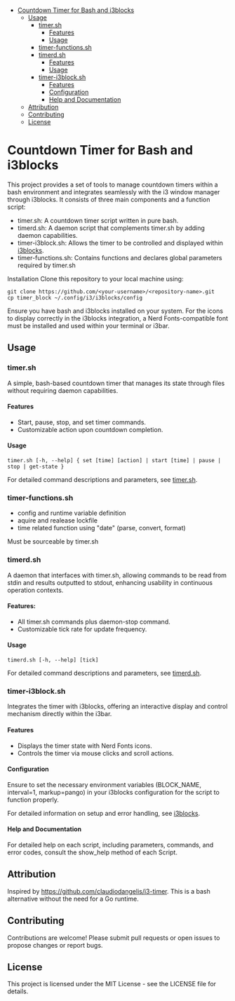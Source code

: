 - [Countdown Timer for Bash and i3blocks](#countdown-timer-for-bash-and-i3blocks)
	- [Usage](#usage)
		- [timer.sh](#timersh)
			- [Features](#features)
			- [Usage](#usage-1)
		- [timer-functions.sh](#timer-functionssh)
		- [timerd.sh](#timerdsh)
			- [Features](#features-1)
			- [Usage](#usage-2)
		- [timer-i3block.sh](#timer-i3blocksh)
			- [Features](#features-2)
			- [Configuration](#configuration)
			- [Help and Documentation](#help-and-documentation)
	- [Attribution](#attribution)
	- [Contributing](#contributing)
	- [License](#license)

Countdown Timer for Bash and i3blocks
=====================================
This project provides a set of tools to manage countdown timers within a bash environment and integrates seamlessly with the i3 window manager through i3blocks. It consists of three main components and a function script:

- timer.sh: A countdown timer script written in pure bash.
- timerd.sh: A daemon script that complements timer.sh by adding daemon capabilities.
- timer-i3block.sh: Allows the timer to be controlled and displayed within [i3blocks](https://github.com/vivien/i3blocks?tab=readme-ov-file#example).
- timer-functions.sh: Contains functions and declares global parameters required by timer.sh

Installation
Clone this repository to your local machine using:
```
git clone https://github.com/<your-username>/<repository-name>.git
cp timer_block ~/.config/i3/i3blocks/config
```
Ensure you have bash and i3blocks installed on your system. For the icons to display correctly in the i3blocks integration, a Nerd Fonts-compatible font must be installed and used within your terminal or i3bar.

Usage
-----
### timer.sh
A simple, bash-based countdown timer that manages its state through files without requiring daemon capabilities.

#### Features
- Start, pause, stop, and set timer commands.
- Customizable action upon countdown completion.

#### Usage

```
timer.sh [-h, --help] { set [time] [action] | start [time] | pause | stop | get-state }
```
For detailed command descriptions and parameters, see [timer.sh](timer.sh).

### timer-functions.sh
- config and runtime variable definition
- aquire and realease lockfile
- time related function using "date" (parse, convert, format)

Must be sourceable by timer.sh

### timerd.sh

A daemon that interfaces with timer.sh, allowing commands to be read from stdin and results outputted to stdout, enhancing usability in continuous operation contexts.

#### Features:
- All timer.sh commands plus daemon-stop command.
- Customizable tick rate for update frequency.

#### Usage

```
timerd.sh [-h, --help] [tick]
```
For detailed command descriptions and parameters, see [timerd.sh](timerd.sh).

### timer-i3block.sh

Integrates the timer with i3blocks, offering an interactive display and control mechanism directly within the i3bar.

#### Features
- Displays the timer state with Nerd Fonts icons.
- Controls the timer via mouse clicks and scroll actions.

#### Configuration
Ensure to set the necessary environment variables (BLOCK_NAME, interval=1, markup=pango) in your i3blocks configuration for the script to function properly.

For detailed information on setup and error handling, see [i3blocks](timer-i3block.sh).

#### Help and Documentation
For detailed help on each script, including parameters, commands, and error codes, consult the show_help method of each Script.

Attribution
-----------
Inspired by https://github.com/claudiodangelis/i3-timer. This is a bash alternative without the need for a Go runtime.

Contributing
------------
Contributions are welcome! Please submit pull requests or open issues to propose changes or report bugs.

License
-------
This project is licensed under the MIT License - see the LICENSE file for details.
